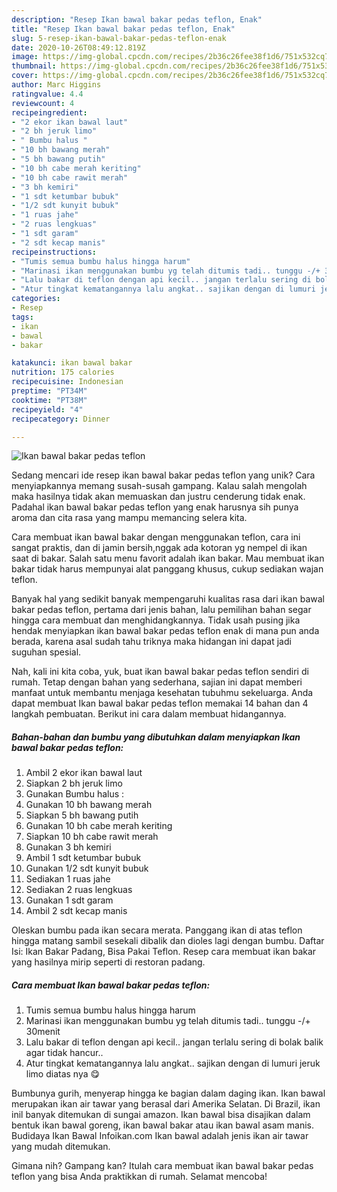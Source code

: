 ```yaml
---
description: "Resep Ikan bawal bakar pedas teflon, Enak"
title: "Resep Ikan bawal bakar pedas teflon, Enak"
slug: 5-resep-ikan-bawal-bakar-pedas-teflon-enak
date: 2020-10-26T08:49:12.819Z
image: https://img-global.cpcdn.com/recipes/2b36c26fee38f1d6/751x532cq70/ikan-bawal-bakar-pedas-teflon-foto-resep-utama.jpg
thumbnail: https://img-global.cpcdn.com/recipes/2b36c26fee38f1d6/751x532cq70/ikan-bawal-bakar-pedas-teflon-foto-resep-utama.jpg
cover: https://img-global.cpcdn.com/recipes/2b36c26fee38f1d6/751x532cq70/ikan-bawal-bakar-pedas-teflon-foto-resep-utama.jpg
author: Marc Higgins
ratingvalue: 4.4
reviewcount: 4
recipeingredient:
- "2 ekor ikan bawal laut"
- "2 bh jeruk limo"
- " Bumbu halus "
- "10 bh bawang merah"
- "5 bh bawang putih"
- "10 bh cabe merah keriting"
- "10 bh cabe rawit merah"
- "3 bh kemiri"
- "1 sdt ketumbar bubuk"
- "1/2 sdt kunyit bubuk"
- "1 ruas jahe"
- "2 ruas lengkuas"
- "1 sdt garam"
- "2 sdt kecap manis"
recipeinstructions:
- "Tumis semua bumbu halus hingga harum"
- "Marinasi ikan menggunakan bumbu yg telah ditumis tadi.. tunggu -/+ 30menit"
- "Lalu bakar di teflon dengan api kecil.. jangan terlalu sering di bolak balik agar tidak hancur.."
- "Atur tingkat kematangannya lalu angkat.. sajikan dengan di lumuri jeruk limo diatas nya 😋"
categories:
- Resep
tags:
- ikan
- bawal
- bakar

katakunci: ikan bawal bakar 
nutrition: 175 calories
recipecuisine: Indonesian
preptime: "PT34M"
cooktime: "PT38M"
recipeyield: "4"
recipecategory: Dinner

---
```



![Ikan bawal bakar pedas teflon](https://img-global.cpcdn.com/recipes/2b36c26fee38f1d6/751x532cq70/ikan-bawal-bakar-pedas-teflon-foto-resep-utama.jpg)

Sedang mencari ide resep ikan bawal bakar pedas teflon yang unik? Cara menyiapkannya memang susah-susah gampang. Kalau salah mengolah maka hasilnya tidak akan memuaskan dan justru cenderung tidak enak. Padahal ikan bawal bakar pedas teflon yang enak harusnya sih punya aroma dan cita rasa yang mampu memancing selera kita.

Cara membuat ikan bawal bakar dengan menggunakan teflon, cara ini sangat praktis, dan di jamin bersih,nggak ada kotoran yg nempel di ikan saat di bakar. Salah satu menu favorit adalah ikan bakar. Mau membuat ikan bakar tidak harus mempunyai alat panggang khusus, cukup sediakan wajan teflon.

Banyak hal yang sedikit banyak mempengaruhi kualitas rasa dari ikan bawal bakar pedas teflon, pertama dari jenis bahan, lalu pemilihan bahan segar hingga cara membuat dan menghidangkannya. Tidak usah pusing jika hendak menyiapkan ikan bawal bakar pedas teflon enak di mana pun anda berada, karena asal sudah tahu triknya maka hidangan ini dapat jadi suguhan spesial.


Nah, kali ini kita coba, yuk, buat ikan bawal bakar pedas teflon sendiri di rumah. Tetap dengan bahan yang sederhana, sajian ini dapat memberi manfaat untuk membantu menjaga kesehatan tubuhmu sekeluarga. Anda dapat membuat Ikan bawal bakar pedas teflon memakai 14 bahan dan 4 langkah pembuatan. Berikut ini cara dalam membuat hidangannya.

<!--inarticleads1-->

##### Bahan-bahan dan bumbu yang dibutuhkan dalam menyiapkan Ikan bawal bakar pedas teflon:

1. Ambil 2 ekor ikan bawal laut
1. Siapkan 2 bh jeruk limo
1. Gunakan  Bumbu halus :
1. Gunakan 10 bh bawang merah
1. Siapkan 5 bh bawang putih
1. Gunakan 10 bh cabe merah keriting
1. Siapkan 10 bh cabe rawit merah
1. Gunakan 3 bh kemiri
1. Ambil 1 sdt ketumbar bubuk
1. Gunakan 1/2 sdt kunyit bubuk
1. Sediakan 1 ruas jahe
1. Sediakan 2 ruas lengkuas
1. Gunakan 1 sdt garam
1. Ambil 2 sdt kecap manis


Oleskan bumbu pada ikan secara merata. Panggang ikan di atas teflon hingga matang sambil sesekali dibalik dan dioles lagi dengan bumbu. Daftar Isi: Ikan Bakar Padang, Bisa Pakai Teflon. Resep cara membuat ikan bakar yang hasilnya mirip seperti di restoran padang. 

<!--inarticleads2-->

##### Cara membuat Ikan bawal bakar pedas teflon:

1. Tumis semua bumbu halus hingga harum
1. Marinasi ikan menggunakan bumbu yg telah ditumis tadi.. tunggu -/+ 30menit
1. Lalu bakar di teflon dengan api kecil.. jangan terlalu sering di bolak balik agar tidak hancur..
1. Atur tingkat kematangannya lalu angkat.. sajikan dengan di lumuri jeruk limo diatas nya 😋


Bumbunya gurih, menyerap hingga ke bagian dalam daging ikan. Ikan bawal merupakan ikan air tawar yang berasal dari Amerika Selatan. Di Brazil, ikan inil banyak ditemukan di sungai amazon. Ikan bawal bisa disajikan dalam bentuk ikan bawal goreng, ikan bawal bakar atau ikan bawal asam manis. Budidaya Ikan Bawal Infoikan.com Ikan bawal adalah jenis ikan air tawar yang mudah ditemukan. 

Gimana nih? Gampang kan? Itulah cara membuat ikan bawal bakar pedas teflon yang bisa Anda praktikkan di rumah. Selamat mencoba!
